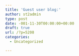 ```yaml
---
title: 'Guest user blog:'
author: st2admin
type: post
date: -001-11-30T00:00:00+00:00
draft: true
url: /?p=5208
categories:
  - Uncategorized

---
```

